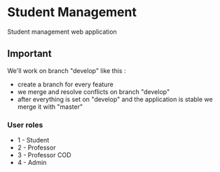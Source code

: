 # Student Management
Student management web application

## Important
We'll work on branch "develop" like this :
- create a branch for every feature
- we merge and resolve conflicts on branch "develop"
- after everything is set on "develop" and the application is stable we merge it with "master"

### User roles
- 1 - Student
- 2 - Professor
- 3 - Professor COD
- 4 - Admin